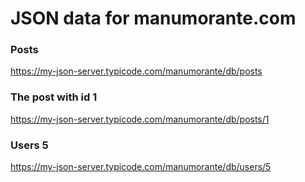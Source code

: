 # JSON data for manumorante.com 

### Posts
https://my-json-server.typicode.com/manumorante/db/posts

### The post with id 1
https://my-json-server.typicode.com/manumorante/db/posts/1

### Users 5
https://my-json-server.typicode.com/manumorante/db/users/5
